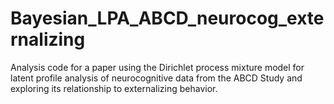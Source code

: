 # Bayesian_LPA_ABCD_neurocog_externalizing
Analysis code for a paper using the Dirichlet process mixture model for latent profile analysis of neurocognitive data from the ABCD Study and exploring its relationship to externalizing behavior.
